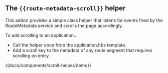 ## The `{{route-metadata-scroll}}` helper

This addon provides a simple class helper that listens for events fired by the RouteMetadata service and scrolls the 
page accordingly. 

To add scrolling to an application...

* Call the helper once from the application.hbs template.
* Add a scroll key to the metadata of any route segment that requires scrolling on entry.

{{docs/components/scroll-helper/demo}}

